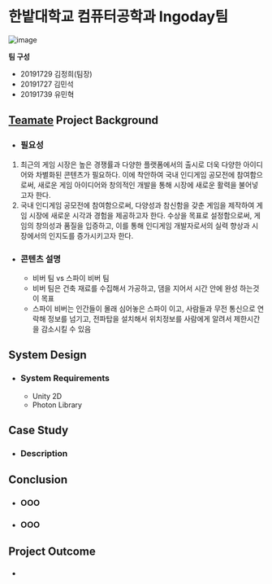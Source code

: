 # 한밭대학교 컴퓨터공학과 Ingoday팀

![image](https://github.com/HBNU-SWUNIV/come-capstone24-ingoday-new/assets/164454897/05d13ed9-b083-4b68-bdc6-8250c08ebfb3)



**팀 구성**
- 20191729 김정희(팀장) 
- 20191727 김민석
- 20191739 유민혁

## <u>Teamate</u> Project Background
- ### 필요성
 1) 최근의 게임 시장은 높은 경쟁률과 다양한 플랫폼에서의 출시로 더욱 다양한 아이디어와 차별화된 콘텐츠가 필요하다. 이에 착안하여 국내 인디게임 공모전에 참여함으로써, 새로운 게임 아이디어와 창의적인 개발을 통해 시장에 새로운 활력을 불어넣고자 한다.
2) 국내 인디게임 공모전에 참여함으로써, 다양성과 참신함을 갖춘 게임을 제작하여 게임 시장에 새로운 시각과 경험을 제공하고자 한다. 수상을 목표로 설정함으로써, 게임의 창의성과 품질을 입증하고, 이를 통해 인디게임 개발자로서의 실력 향상과 시장에서의 인지도를 증가시키고자 한다.

   
- ### 콘텐츠 설명
  -  비버 팀 vs 스파이 비버 팀
  -  비버 팀은 건축 재료를 수집해서 가공하고, 댐을 지어서 시간 안에 완성 하는것이 목표
  -  스파이 비버는 인간들이 몰래 심어놓은 스파이 이고, 사람들과 무전 통신으로 연락해 정보를 넘기고, 전파탑을 설치해서 위치정보를 사람에게 알려서 제한시간을 감소시킬 수 있음


  
## System Design
  - ### System Requirements
    - Unity 2D
    - Photon Library
    
## Case Study
  - ### Description
  
  
## Conclusion
  - ### OOO
  - ### OOO
  
## Project Outcome
- ### 
